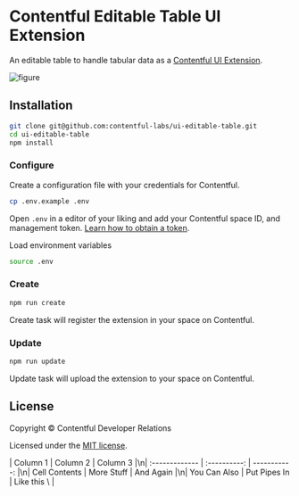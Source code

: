 # Contentful Editable Table UI Extension

An editable table to handle tabular data as a [Contentful UI Extension](https://www.contentful.com/developers/docs/concepts/uiextensions/).

![figure](https://raw.githubusercontent.com/contentful-developer-relations/ui-editable-table/master/demo.gif "Editable table as Contentful UI Extension demo")

## Installation

```sh
git clone git@github.com:contentful-labs/ui-editable-table.git
cd ui-editable-table
npm install
```

### Configure

Create a configuration file with your credentials for Contentful.

```sh
cp .env.example .env
```

Open `.env` in a editor of your liking and add your Contentful space ID, and management token. [Learn how to obtain a token](https://www.contentful.com/developers/docs/references/authentication/#getting-an-oauth-token).

Load environment variables

```sh
source .env
```

### Create

```sh
npm run create
```

Create task will register the extension in your space on Contentful.

### Update

```sh
npm run update
```

Update task will upload the extension to your space on Contentful.

## License

Copyright &copy; Contentful Developer Relations

Licensed under the [MIT license](https://github.com/contentful-labs/ui-editable-table/blob/master/LICENSE).

| Column 1       | Column 2     | Column 3     |\n| :------------- | :----------: | -----------: |\n|  Cell Contents | More Stuff   | And Again    |\n| You Can Also   | Put Pipes In | Like this \\ |


